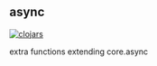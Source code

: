 ## async

[![clojars](https://img.shields.io/clojars/v/org.clojars.cloggo/cljs-async.svg)](https://clojars.org/org.clojars.cloggo/cljs-async)

extra functions extending core.async
